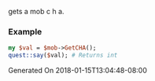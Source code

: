 gets a mob c h a.
### Example

```perl
my $val = $mob->GetCHA();
quest::say($val); # Returns int
```


Generated On 2018-01-15T13:04:48-08:00